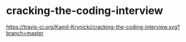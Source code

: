 # cracking-the-coding-interview

https://travis-ci.org/Kamil-Krynicki/cracking-the-coding-interview.svg?branch=master
